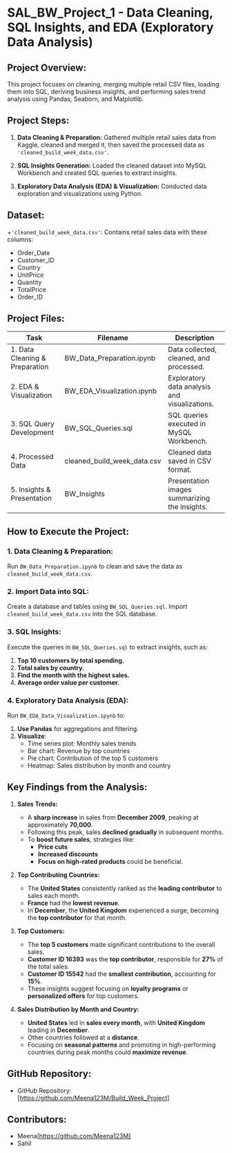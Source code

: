 # SAL_BW_Project_1 - Data Cleaning, SQL Insights, and EDA (Exploratory Data Analysis)

## Project Overview:

This project focuses on cleaning, merging multiple retail CSV files, loading them into SQL, deriving business insights, and performing sales trend analysis using Pandas, Seaborn, and Matplotlib.

## Project Steps:

1. **Data Cleaning & Preparation:** Gathered multiple retail sales data from Kaggle, cleaned and merged it, then saved the processed data as `'cleaned_build_week_data.csv'`.

2. **SQL Insights Generation:** Loaded the cleaned dataset into MySQL Workbench and created SQL queries to extract insights.

3. **Exploratory Data Analysis (EDA) & Visualization:** Conducted data exploration and visualizations using Python.

## Dataset:

+`'cleaned_build_week_data.csv'`: Contains retail sales data with these columns:
  - Order_Date
  - Customer_ID
  - Country
  - UnitPrice
  - Quantity
  - TotalPrice
  - Order_ID

## Project Files:

| Task                                | Filename                        | Description                                               |
|-------------------------------------|---------------------------------|-----------------------------------------------------------|
| 1. Data Cleaning & Preparation      | BW_Data_Preparation.ipynb       | Data collected, cleaned, and processed.                   |
| 2. EDA & Visualization              | BW_EDA_Visualization.ipynb      | Exploratory data analysis and visualizations.             |
| 3. SQL Query Development            | BW_SQL_Queries.sql              | SQL queries executed in MySQL Workbench.                  |
| 4. Processed Data                   | cleaned_build_week_data.csv     | Cleaned data saved in CSV format.                         |
| 5. Insights & Presentation          | BW_Insights                     | Presentation images summarizing the insights.             |

## How to Execute the Project:

### 1. Data Cleaning & Preparation:
Run `BW_Data_Preparation.ipynb` to clean and save the data as `cleaned_build_week_data.csv`.

### 2. Import Data into SQL:
Create a database and tables using `BW_SQL_Queries.sql`.
Import `cleaned_build_week_data.csv` into the SQL database.

### 3. SQL Insights:
Execute the queries in `BW_SQL_Queries.sql` to extract insights, such as:
1. **Top 10 customers by total spending.**
2. **Total sales by country.**
3. **Find the month with the highest sales.**
4. **Average order value per customer.**

### 4. Exploratory Data Analysis (EDA):
Run `BW_EDA_Data_Visualization.ipynb` to:
1. **Use Pandas** for aggregations and filtering.
2. **Visualize**:
   - Time series plot: Monthly sales trends
   - Bar chart: Revenue by top countries
   - Pie chart: Contribution of the top 5 customers
   - Heatmap: Sales distribution by month and country

## Key Findings from the Analysis:

1. **Sales Trends:**
   - A **sharp increase** in sales from **December 2009**, peaking at approximately **70,000**.
   - Following this peak, sales **declined gradually** in subsequent months.
   - To **boost future sales**, strategies like:
     - **Price cuts**
     - **Increased discounts**
     - **Focus on high-rated products**
   could be beneficial.

2. **Top Contributing Countries:**
   - The **United States** consistently ranked as the **leading contributor** to sales each month.
   - **France** had the **lowest revenue**.
   - In **December**, the **United Kingdom** experienced a surge, becoming the **top contributor** for that month.

3. **Top Customers:**
   - The **top 5 customers** made significant contributions to the overall sales.
   - **Customer ID 16393** was the **top contributor**, responsible for **27%** of the total sales.
   - **Customer ID 15542** had the **smallest contribution**, accounting for **15%**.
   - These insights suggest focusing on **loyalty programs** or **personalized offers** for top customers.

4. **Sales Distribution by Month and Country:**
   - **United States** led in **sales every month**, with **United Kingdom** leading in **December**.
   - Other countries followed at a **distance**.
   - Focusing on **seasonal patterns** and promoting in high-performing countries during peak months could **maximize revenue**.

## GitHub Repository:

- GitHub Repository: [https://github.com/Meena123M/Build_Week_Project]

## Contributors:

- Meena[https://github.com/Meena123M]
- Sahil
